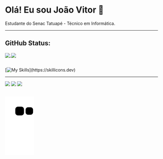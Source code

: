 # Olá! Eu sou João Vitor 👋

Estudante do Senac Tatuapé - Técnico em Informática.

---

## **GitHub Status:**
<div>
  <a href="https://github.com/anuraghazra/github-readme-stats">
    <img height="180em" align="center" src="https://github-readme-stats.vercel.app/api?username=JotaTMBR&show_icons=true&theme=algolia"/>
  </a>
  <a href="https://github.com/anuraghazra/convoychat">
   <img height="180em" align="center" src="https://github-readme-stats.vercel.app/api/top-langs/?username=JotaTMBR&layout=compact&theme=algolia"/>
  </a>
</div>
<br>

[![My Skills](https://skillicons.dev/icons?i=js,html,css,c,git,docker,java,spring,jenkins,linux,mysql,ps,py,)](https://skillicons.dev)

---
<div>
  <a href="https://www.linkedin.com/in/joão-vitor-463465236/" target="_blank"><img src="https://img.shields.io/badge/-LinkedIn-%230077B5?style=for-the-badge&logo=linkedin&logoColor=white" target="_blank"></a> 
  <a href = "mailto:joaov.alvessena@gmail.com"><img src="https://img.shields.io/badge/-Gmail-%23333?style=for-the-badge&logo=gmail&logoColor=white" target="_blank"></a>
  <a href="https://www.twitch.tv/jotatmbr_" target="_blank"><img src="https://img.shields.io/badge/Twitch-9146FF?style=for-the-badge&logo=twitch&logoColor=white" target="_blank"></a>
</div>
<br>

![Snake animation](https://github.com/JotaTMBR/JotaTMBR/blob/output/github-contribution-grid-snake.svg)

